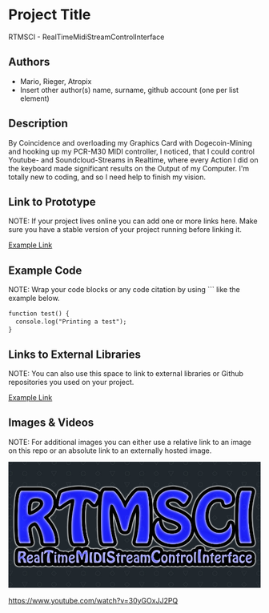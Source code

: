 # Project Title
RTMSCI - RealTimeMidiStreamControlInterface 

## Authors
- Mario, Rieger, Atropix
- Insert other author(s) name, surname, github account (one per list element)

## Description
By Coincidence and overloading my Graphics Card with Dogecoin-Mining and hooking up my PCR-M30 MIDI controller, I noticed, that I could control Youtube- and Soundcloud-Streams in Realtime, where every Action I did on the keyboard made significant results on the Output of my Computer. I'm totally new to coding, and so I need help to finish my vision. 

## Link to Prototype
NOTE: If your project lives online you can add one or more links here. Make sure you have a stable version of your project running before linking it.

[Example Link](http://www.google.com "Example Link")

## Example Code
NOTE: Wrap your code blocks or any code citation by using ``` like the example below.
```
function test() {
  console.log("Printing a test");
}
```
## Links to External Libraries
 NOTE: You can also use this space to link to external libraries or Github repositories you used on your project.

[Example Link](http://www.google.com "Example Link")

## Images & Videos
NOTE: For additional images you can either use a relative link to an image on this repo or an absolute link to an externally hosted image.

![Example Image](project_images/cover.jpg?raw=true "Example Image")

https://www.youtube.com/watch?v=30yGOxJJ2PQ
